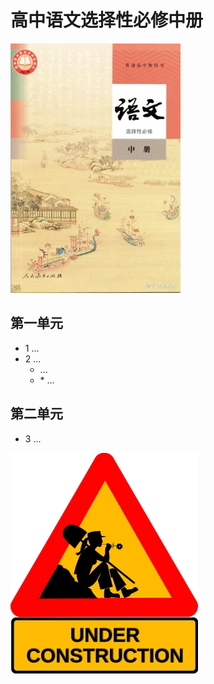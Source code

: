 # 高中语文选择性必修中册

![高中语文选择性必修中册 >](../../assets/images/book4_small.webp)

## 第一单元

- 1 ...
- 2 ...
  - ...
  - \* ...

## 第二单元

- 3 ...

![construction ><](../../assets/images/under_construction.webp)
